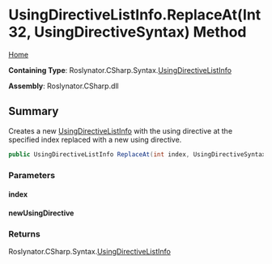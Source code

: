 <a name="_top"></a>

# UsingDirectiveListInfo\.ReplaceAt\(Int32, UsingDirectiveSyntax\) Method

[Home](../../../../../README.md#_top)

**Containing Type**: Roslynator\.CSharp\.Syntax\.[UsingDirectiveListInfo](../README.md#_top)

**Assembly**: Roslynator\.CSharp\.dll

## Summary

Creates a new [UsingDirectiveListInfo](../README.md#_top) with the using directive at the specified index replaced with a new using directive\.

```csharp
public UsingDirectiveListInfo ReplaceAt(int index, UsingDirectiveSyntax newUsingDirective)
```

### Parameters

#### index

#### newUsingDirective

### Returns

Roslynator\.CSharp\.Syntax\.[UsingDirectiveListInfo](../README.md#_top)

